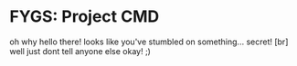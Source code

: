# FYGS: Project CMD

oh why hello there! looks like you've stumbled on something... secret! [br]
well just dont tell anyone else okay! ;)

